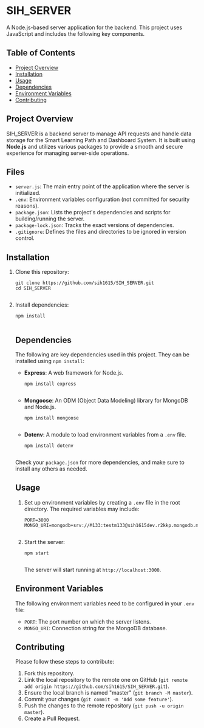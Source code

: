 <h1>SIH_SERVER</h1>

A Node.js-based server application for the backend. This project uses JavaScript and includes the following key components.

<h2>Table of Contents</h2>
<ul>
  <li><a href="#project-overview">Project Overview</a></li>
  <li><a href="#installation">Installation</a></li>
  <li><a href="#usage">Usage</a></li>
  <li><a href="#dependencies">Dependencies</a></li>
  <li><a href="#environment-variables">Environment Variables</a></li>
  <li><a href="#contributing">Contributing</a></li>
</ul>

<h2 id="project-overview">Project Overview</h2>
<p>SIH_SERVER is a backend server to manage API requests and handle data storage for the Smart Learning Path and Dashboard System. It is built using <strong>Node.js</strong> and utilizes various packages to provide a smooth and secure experience for managing server-side operations.</p>

<h2>Files</h2>
<ul>
  <li><code>server.js</code>: The main entry point of the application where the server is initialized.</li>
  <li><code>.env</code>: Environment variables configuration (not committed for security reasons).</li>
  <li><code>package.json</code>: Lists the project's dependencies and scripts for building/running the server.</li>
  <li><code>package-lock.json</code>: Tracks the exact versions of dependencies.</li>
  <li><code>.gitignore</code>: Defines the files and directories to be ignored in version control.</li>
</ul>

<h2 id="installation">Installation</h2>
<ol>
  <li>Clone this repository:</li>
  <pre><code>git clone https://github.com/sih1615/SIH_SERVER.git
cd SIH_SERVER
  </code></pre>

  <li>Install dependencies:</li>
  <pre><code>npm install
  </code></pre>

  <h2 id="dependencies">Dependencies</h2>
<p>The following are key dependencies used in this project. They can be installed using <code>npm install</code>:</p>

<ul>
  <li><strong>Express</strong>: A web framework for Node.js.</li>
  <pre><code>npm install express
  </code></pre>

  <li><strong>Mongoose</strong>: An ODM (Object Data Modeling) library for MongoDB and Node.js.</li>
  <pre><code>npm install mongoose
  </code></pre>

  <li><strong>Dotenv</strong>: A module to load environment variables from a <code>.env</code> file.</li>
  <pre><code>npm install dotenv
  </code></pre>
</ul>

<p>Check your <code>package.json</code> for more dependencies, and make sure to install any others as needed.</p>

<h2 id="usage">Usage</h2>
<ol>
  <li>Set up environment variables by creating a <code>.env</code> file in the root directory. The required variables may include:</li>
  <pre><code>PORT=3000
MONGO_URI=mongodb+srv://M133:testm133@sih1615dev.r2kkp.mongodb.net
  </code></pre>

  <li>Start the server:</li>
  <pre><code>npm start
  </code></pre>

  <p>The server will start running at <code>http://localhost:3000</code>.</p>
</ol>

<h2 id="environment-variables">Environment Variables</h2>
<p>The following environment variables need to be configured in your <code>.env</code> file:</p>
<ul>
  <li><code>PORT</code>: The port number on which the server listens.</li>
  <li><code>MONGO_URI</code>: Connection string for the MongoDB database.</li>
</ul>

<h2 id="contributing">Contributing</h2>
<p>Please follow these steps to contribute:</p>
<ol>
  <li>Fork this repository.</li>
  <li>Link the local repository to the remote one on GitHub (<code>git remote add origin https://github.com/sih1615/SIH_SERVER.git</code>).</li>
  <li>Ensure the local branch is named "master" (<code>git branch -M master</code>).</li>
  <li>Commit your changes (<code>git commit -m 'Add some feature'</code>).</li>
  <li>Push the changes to the remote repository (<code>git push -u origin master</code>).</li>
  <li>Create a Pull Request.</li>
</ol>
